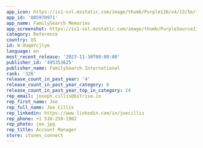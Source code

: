 ```yaml
---
app_icon: https://is1-ssl.mzstatic.com/image/thumb/Purple126/v4/13/5e/f6/135ef64f-ef77-81ff-b92e-0f0bcb43f095/AppIcon-0-0-1x_U007epad-0-0-0-85-220.png/1024x1024bb.png
app_id: '885970971'
app_name: FamilySearch Memories
app_screenshot: https://is1-ssl.mzstatic.com/image/thumb/PurpleSource112/v4/62/95/34/629534cf-4771-5363-01e3-4c54838d50a6/b121edfb-8c29-4e09-99a2-0764ae0fd865_en-US-snapshotSim_iPhone_12_Pro_Max-album_1_CE291838-DCA5-4DFE-96FF-3977B0F7CDBB.png/1284x2778bb.png
category: Reference
country: US
id: N-XUqmYcjlym
language: en
most_recent_release: '2023-11-30T00:00:00'
publisher_id: '495353625'
publisher_name: FamilySearch International
rank: '326'
release_count_in_past_year: '4'
release_count_in_past_year_category: 6
release_count_in_past_year_top_in_category: 24
rep_email: joseph.cillis@bitrise.io
rep_first_name: Joe
rep_full_name: Joe Cillis
rep_linkedin: https://www.linkedin.com/in/joecillis
rep_phone: +1 518-258-1902
rep_photo: joe.jpg
rep_title: Account Manager
store: itunes_connect
---
```

